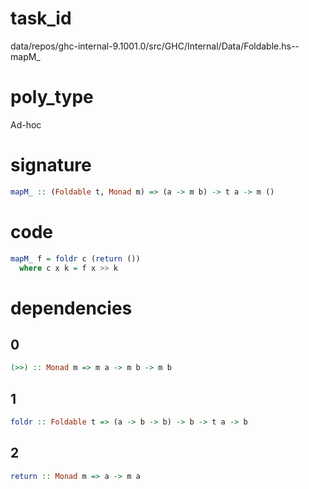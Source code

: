 
# task_id
data/repos/ghc-internal-9.1001.0/src/GHC/Internal/Data/Foldable.hs--mapM_

# poly_type
Ad-hoc

# signature
```haskell
mapM_ :: (Foldable t, Monad m) => (a -> m b) -> t a -> m ()
```   

# code
```haskell
mapM_ f = foldr c (return ())
  where c x k = f x >> k
```

# dependencies
## 0
```haskell
(>>) :: Monad m => m a -> m b -> m b
```
## 1
```haskell
foldr :: Foldable t => (a -> b -> b) -> b -> t a -> b
```
## 2
```haskell
return :: Monad m => a -> m a
```
